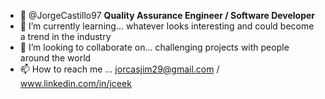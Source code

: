- 👋 @JorgeCastillo97 **Quality Assurance Engineer / Software Developer**
- 🌱 I’m currently learning... whatever looks interesting and could become a trend in the industry
- 💞️ I’m looking to collaborate on... challenging projects with people around the world
- 📫 How to reach me ... jorcasjim29@gmail.com / www.linkedin.com/in/jceek
